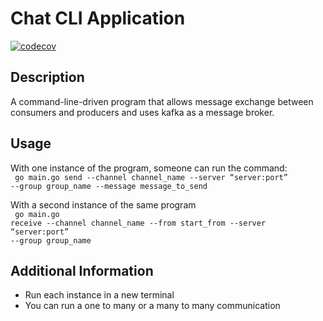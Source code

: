 # Chat CLI Application

[![codecov](https://codecov.io/gh/Lubwama-Emmanuel/Kafka-and-CLIs/branch/intial-setup/graph/badge.svg?token=VD1KMP2GG9)](https://codecov.io/gh/Lubwama-Emmanuel/Kafka-and-CLIs)

## Description
A command-line-driven program that allows message exchange between consumers and producers and uses kafka as a message broker. 

## Usage
With one instance of the program, someone can run the command:<br>
<code>
    go main.go send --channel channel_name --server “server:port” --group group_name --message message_to_send
</code>

With a second instance of the same program <br>
<code>
    go main.go receive --channel channel_name --from start_from --server “server:port” --group group_name 
</code>

## Additional Information
<ul>
<li>Run each instance in a new terminal</li>
<li>You can run a one to many or a many to many communication</li>
</ul>
